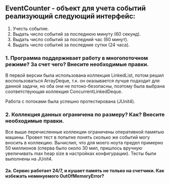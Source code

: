 ## EventCounter - объект для учета событий реализующий следующий интерфейс:
1. Учесть событие.
2. Выдать число событий за последнюю минуту (60 секунд).
3. Выдать число событий за последний час (60 минут).
4. Выдать число событий за последние сутки (24 часа).

### 1. Программа поддерживает работу в многопоточном режиме? За счет чего? Внесите необходимые правки.

  В первой версии была использована коллекция LinkedList, потом решил воспользоваться ArrayDeque, т.к.
  он оказывается лучше подходит для данной задачи, но оба они не потоко-безопасны, поэтому была выбрана
  соответствующая коллекция ConcurrentLinkedDeque.

  Работа с потоками была успешно протестирована (JUnit4).
   
### 2. Коллекция данных ограничена по размеру? Как? Внесите необходимые правки.

  Все выше перечисленные коллекции ограничены оперативной памятью машины. Провел тест в попытке понять сколько
  же событий могу вносить в коллекцию. Вычислил, что для моего ноута предел примерно 50 миллионов (сперва было около 30 мил,
  пришлось вручную увеличивать max heap size в настройках конфигурации). Тесты были выполнены на JUnit4.
  
#### 2a. Сервис работает 24/7, и кушает память не только на счетчики. Как избежать неминуемого OutOfMemoryError?